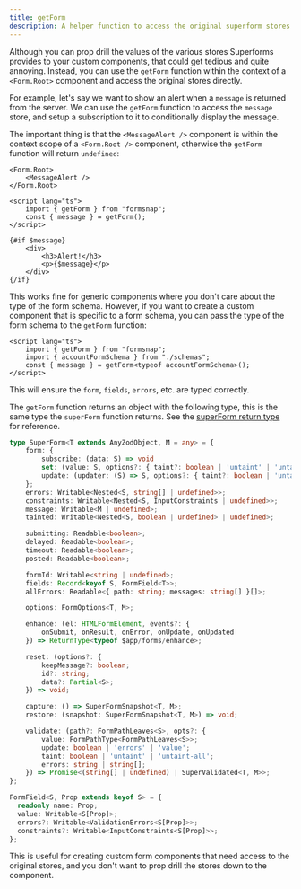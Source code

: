 ```yaml
---
title: getForm
description: A helper function to access the original superform stores
---
```


Although you can prop drill the values of the various stores Superforms provides to your custom components, that could get tedious and quite annoying. Instead, you can use the `getForm` function within the context of a `<Form.Root>` component and access the original stores directly.

For example, let's say we want to show an alert when a `message` is returned from the server. We can use the `getForm` function to access the `message` store, and setup a subscription to it to conditionally display the message.

The important thing is that the `<MessageAlert />` component is within the context scope of a `<Form.Root />` component, otherwise the `getForm` function will return `undefined`:

```svelte title="MyCustomForm.svelte"
<Form.Root>
	<MessageAlert />
</Form.Root>
```

```svelte title="MessageAlert.svelte"
<script lang="ts">
	import { getForm } from "formsnap";
	const { message } = getForm();
</script>

{#if $message}
	<div>
		<h3>Alert!</h3>
		<p>{$message}</p>
	</div>
{/if}
```

This works fine for generic components where you don't care about the type of the form schema. However, if you want to create a custom component that is specific to a form schema, you can pass the type of the form schema to the `getForm` function:

```svelte title="AccountMessage.svelte"
<script lang="ts">
	import { getForm } from "formsnap";
	import { accountFormSchema } from "./schemas";
	const { message } = getForm<typeof accountFormSchema>();
</script>
```

This will ensure the `form`, `fields`, `errors`, etc. are typed correctly.

The `getForm` function returns an object with the following type, this is the same type the `superForm` function returns. See the [superForm return type](https://superforms.rocks/api#superform-return-type) for reference.

```ts
type SuperForm<T extends AnyZodObject, M = any> = {
	form: {
		subscribe: (data: S) => void
		set: (value: S, options?: { taint?: boolean | 'untaint' | 'untaint-all' }) => void
		update: (updater: (S) => S, options?: { taint?: boolean | 'untaint' | 'untaint-all' }) => void
	};
	errors: Writable<Nested<S, string[] | undefined>>;
	constraints: Writable<Nested<S, InputConstraints | undefined>>;
	message: Writable<M | undefined>;
	tainted: Writable<Nested<S, boolean | undefined> | undefined>;

	submitting: Readable<boolean>;
	delayed: Readable<boolean>;
	timeout: Readable<boolean>;
	posted: Readable<boolean>;

	formId: Writable<string | undefined>;
	fields: Record<keyof S, FormField<T>>;
	allErrors: Readable<{ path: string; messages: string[] }[]>;

	options: FormOptions<T, M>;

	enhance: (el: HTMLFormElement, events?: {
		onSubmit, onResult, onError, onUpdate, onUpdated
	}) => ReturnType<typeof $app/forms/enhance>;

	reset: (options?: {
		keepMessage?: boolean;
		id?: string;
		data?: Partial<S>;
	}) => void;

	capture: () => SuperFormSnapshot<T, M>;
	restore: (snapshot: SuperFormSnapshot<T, M>) => void;

	validate: (path?: FormPathLeaves<S>, opts?: {
		value: FormPathType<FormPathLeaves<S>>;
		update: boolean | 'errors' | 'value';
		taint: boolean | 'untaint' | 'untaint-all';
		errors: string | string[];
	}) => Promise<(string[] | undefined) | SuperValidated<T, M>>;
};

FormField<S, Prop extends keyof S> = {
  readonly name: Prop;
  value: Writable<S[Prop]>;
  errors?: Writable<ValidationErrors<S[Prop]>>;
  constraints?: Writable<InputConstraints<S[Prop]>>;
};
```

This is useful for creating custom form components that need access to the original stores, and you don't want to prop drill the stores down to the component.

